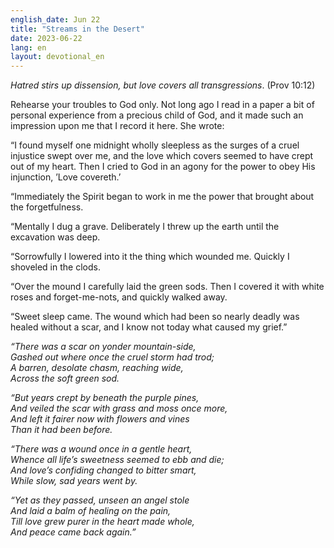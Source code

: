 ```yaml
---
english_date: Jun 22
title: "Streams in the Desert"
date: 2023-06-22
lang: en
layout: devotional_en
---
```





<p><em>Hatred stirs up dissension, but love covers all transgressions</em>. (Prov 10:12)

</p>

<p>Rehearse your troubles to God only. Not long ago I read in a paper a bit of personal experience from a precious child of God, and it made such an impression upon me that I record it here. She wrote:

</p>

<p>“I found myself one midnight wholly sleepless as the surges of a cruel injustice swept over me, and the love which covers seemed to have crept out of my heart. Then I cried to God in an agony for the power to obey His injunction, ’Love covereth.’

</p>

<p>“Immediately the Spirit began to work in me the power that brought about the forgetfulness.

</p>

<p>“Mentally I dug a grave. Deliberately I threw up the earth until the excavation was deep.

</p>

<p>“Sorrowfully I lowered into it the thing which wounded me. Quickly I shoveled in the clods.

</p>

<p>“Over the mound I carefully laid the green sods. Then I covered it with white roses and forget-me-nots, and quickly walked away.

</p>

<p>“Sweet sleep came. The wound which had been so nearly deadly was healed without a scar, and I know not today what caused my grief.”

</p>

<p><em>“There was a scar on yonder mountain-side,</em><br/> <em>Gashed out where once the cruel storm had trod;</em><br/> <em>A barren, desolate chasm, reaching wide,</em><br/> <em>Across the soft green sod.</em>

</p>

<p><em>“But years crept by beneath the purple pines,</em><br/> <em>And veiled the scar with grass and moss once more,</em><br/> <em>And left it fairer now with flowers and vines</em><br/> <em>Than it had been before.</em>

</p>

<p><em>“There was a wound once in a gentle heart,</em><br/> <em>Whence all life’s sweetness seemed to ebb and die;</em><br/> <em>And love’s confiding changed to bitter smart,</em><br/> <em>While slow, sad years went by.</em>

</p>

<p><em>“Yet as they passed, unseen an angel stole</em><br/> <em>And laid a balm of healing on the pain,</em><br/> <em>Till love grew purer in the heart made whole,</em><br/> <em>And peace came back again.”</em>

</p>

<p></p>